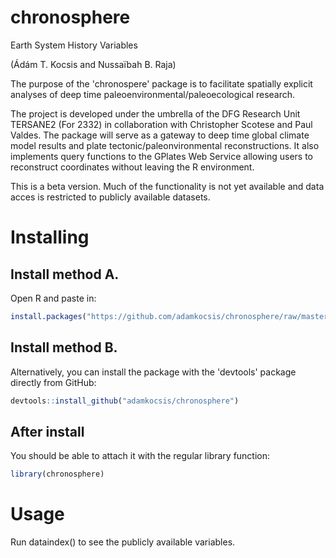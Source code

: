 # chronosphere
Earth System History Variables

(Ádám T. Kocsis and Nussaïbah B. Raja)

The purpose of the 'chronospere' package is to facilitate spatially explicit analyses of deep time paleoenvironmental/paleoecological research. 

The project is developed under the umbrella of the DFG Research Unit TERSANE2 (For 2332) in collaboration with Christopher Scotese and Paul Valdes. The package will serve as a gateway to deep time global climate model results and plate tectonic/paleonvironmental reconstructions. It also implements query functions to the GPlates Web Service allowing users to reconstruct coordinates without leaving the R environment. 

This is a beta version. Much of the functionality is not yet available and data acces is restricted to publicly available datasets. 

# Installing

## Install method A.

Open R and paste in: 
```r
install.packages("https://github.com/adamkocsis/chronosphere/raw/master/_archive/source/chronosphere_0.1.4-36.tar.gz", repos=NULL, type="source")
```

## Install method B. 

Alternatively, you can install the package with the 'devtools' package directly from GitHub:
```r
devtools::install_github("adamkocsis/chronosphere")
```

## After install
You should be able to attach it with the regular library function:
```r
library(chronosphere)
```

# Usage

Run dataindex() to see the publicly available variables. 

